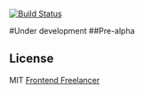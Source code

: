 [![Build Status](https://travis-ci.org/frontendfreelancerdk/ff-position.svg?branch=master)](https://travis-ci.org/frontendfreelancerdk/ff-position)

#Under development 
##Pre-alpha

## License

MIT [Frontend Freelancer](mailto:developer@frontend-freelancer.com)
